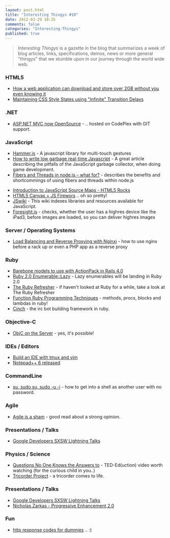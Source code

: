 ```yaml
---
layout: post.html
title: "Interesting Thingys #10"
date: 2012-03-29 10:35
comments: false
categories: "Interesting-Thingys"
published: true
---
```


> _Interesting Thingys_ is a gazette in the blog that summarizes a week of blog articles, links, specifications, demos, news or more general "thingys" that we stumble upon in our journey through the world wide web.

### HTML5
- [How a web application can download and store over 2GB without you even knowing it](http://jclaes.blogspot.com/2012/03/how-web-application-can-download-and.html)
- [Maintaining CSS Style States using "Infinite" Transition Delays](https://github.com/adamdbradley/foresight.js?utm_source=html5weekly&utm_medium=email)


### .NET
- [ASP.NET MVC now OpenSource](http://arstechnica.com/microsoft/news/2012/03/microsoft-takes-aspnet-mvc-into-the-open-with-community-patches-and-bug-fixes.ars) - .. hosted on CodePlex with GIT support.


### JavaScript
- [Hammer.js](http://eightmedia.github.com/hammer.js/) - A javascript library for multi-touch gestures
- [How to write low garbage real-time Javascript](http://www.scirra.com/blog/76/how-to-write-low-garbage-real-time-javascript) - A great article describing the pitfalls of the JavaScript garbage collector, when doing game development.
- [Fibers and Threads in node.js – what for?](http://bjouhier.wordpress.com/2012/03/11/fibers-and-threads-in-node-js-what-for/) - describes the benefits and shortcommings of using fibers and threads within node.js

<!-- more -->

- [Introduction to JavaScript Source Maps - HTML5 Rocks](http://www.html5rocks.com/en/tutorials/developertools/sourcemaps/)
- [HTML5 Canvas + JS Firewors](http://jackrugile.com/lab/fireworks-v1/) .. oh so pretty!
- [JSwiki](http://bebraw.github.com/jswiki/) - This wiki indexes libraries and resources available for JavaScript.
- [Foresight.js](https://github.com/adamdbradley/foresight.js) - checks, whether the user has a highres device like the iPad3, before images are loaded, so you can deliver highres images


### Server / Operating Systems
- [Load Balancing and Reverse Proxying with Nginxi](http://spin.atomicobject.com/2012/02/28/load-balancing-and-reverse-proxying-with-nginx/) - how to use nginx before a rack up or even a PHP app as a reverse proxy


### Ruby
- [Barebone models to use with ActionPack in Rails 4.0](http://blog.plataformatec.com.br/2012/03/barebone-models-to-use-with-actionpack-in-rails-4-0/)
- [Ruby 2.0 Enumerable::Lazy](http://blog.railsware.com/2012/03/13/ruby-2-0-enumerablelazy/) - Lazy enumerables will be landing in Ruby 2.0
- [The Ruby Refresher](http://0xfe.muthanna.com/rubyrefresher/) - if haven't looked at Ruby for a while, take a look at The Ruby Refresher
- [Function Ruby Programming Techniques](http://rubysource.com/functional-programming-techniques-with-ruby-part-ii/) - methods, procs, blocks and lambdas in ruby!
- [Cinch](https://github.com/cinchrb/cinch) - the irc bot building framework in ruby.


### Objective-C
- [ObjC on the Server](http://blog.securemacprogramming.com/2012/03/using-objective-c-on-the-server/) - yes, it's possible!


### IDEs / Editors
- [Build an IDE with tmux and vim](http://alexyoung.org/2011/12/19/build-an-ide-with-tmux-and-vim/)
- [Notepad++ 6 released](http://notepad-plus-plus.org/news/notepad-6.0-release.html)


### CommandLine
- [su, sudo su, sudo -u -i](http://johnkpaul.tumblr.com/post/19841381351/su-vs-sudo-su-vs-sudo-u-i) - how to get into a shell as another user with no password.


### Agile
- [Agile is a sham](http://williamedwardscoder.tumblr.com/post/20054342100/agile-is-a-sham) - good read about a strong opinion.


### Presentations / Talks
- [Google Developers SXSW Lightning Talks](http://www.youtube.com/watch?v=zH5bJSG0DZk) 


### Physics / Science
- [Questions No One Knows the Answers to](http://www.youtube.com/watch?feature=player_embedded&v=7SWvDHvWXok) - TED-Ed(uction) video worth watching (for the curious child in you..)
- [Tricorder Project](http://www.tricorderproject.org/) - a tricorder comes to life.


### Presentations / Talks
- [Google Developers SXSW Lightning Talks](http://www.youtube.com/watch?v=zH5bJSG0DZk) 
- [Nicholas Zarkas - Progressive Enhancement 2.0](http://www.youtube.com/watch?v=hdTxeR90_1E)


### Fun
- [http response codes for dummies](http://twitter.com/#!/_tarun/status/184513954524037122) .. :)

